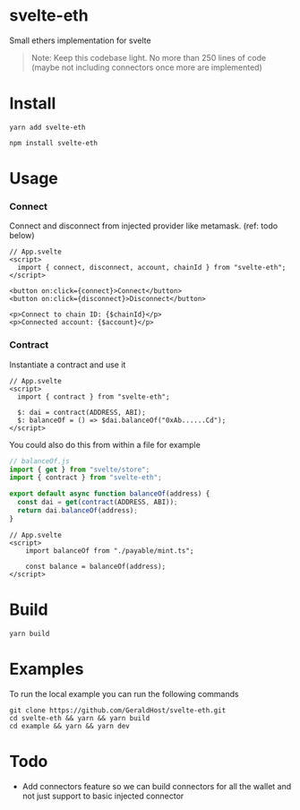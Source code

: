 # svelte-eth

Small ethers implementation for svelte 

> Note: Keep this codebase light. No more than 250 lines of code (maybe not including connectors once more are implemented)

# Install

```
yarn add svelte-eth
```

```
npm install svelte-eth
```

# Usage

### Connect

Connect and disconnect from injected provider like metamask. (ref: todo below)

```svelte
// App.svelte
<script>
  import { connect, disconnect, account, chainId } from "svelte-eth";
</script>

<button on:click={connect}>Connect</button>
<button on:click={disconnect}>Disconnect</button>

<p>Connect to chain ID: {$chainId}</p>
<p>Connected account: {$account}</p>
```

### Contract

Instantiate a contract and use it

```svelte
// App.svelte
<script>
  import { contract } from "svelte-eth";
  
  $: dai = contract(ADDRESS, ABI);
  $: balanceOf = () => $dai.balanceOf("0xAb......Cd");
</script>
```

You could also do this from within a file for example

```ts
// balanceOf.js
import { get } from "svelte/store";
import { contract } from "svelte-eth";

export default async function balanceOf(address) {
  const dai = get(contract(ADDRESS, ABI));
  return dai.balanceOf(address);
}
```

```svelte
// App.svelte
<script>
    import balanceOf from "./payable/mint.ts";
    
    const balance = balanceOf(address);
</script>
```

# Build 

```
yarn build
```

# Examples

To run the local example you can run the following commands

```
git clone https://github.com/GeraldHost/svelte-eth.git
cd svelte-eth && yarn && yarn build
cd example && yarn && yarn dev
```

# Todo
- Add connectors feature so we can build connectors for all the wallet and not just support to basic injected connector
